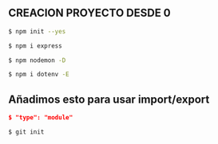 ## CREACION PROYECTO DESDE 0

```bash
$ npm init --yes
```

```bash
$ npm i express
```

```bash
$ npm nodemon -D
```

```bash
$ npm i dotenv -E
```

## Añadimos esto para usar import/export

```json
$ "type": "module"
```

```bash
$ git init
```
